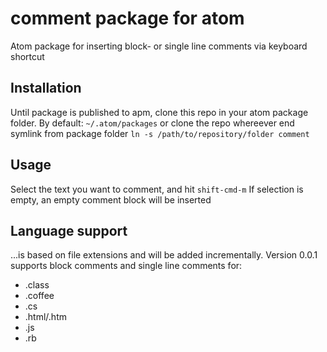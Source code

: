 # comment package for atom

Atom package for inserting block- or single line comments via keyboard shortcut

## Installation
Until package is published to apm, clone this repo in your atom package folder. By default: ```~/.atom/packages```
or clone the repo whereever end symlink from package folder
```ln -s /path/to/repository/folder comment```

## Usage
Select the text you want to comment, and hit ```shift-cmd-m```
If selection is empty, an empty comment block will be inserted

## Language support
...is based on file extensions and will be added incrementally.
Version 0.0.1 supports block comments and single line comments for:
* .class
* .coffee
* .cs
* .html/.htm
* .js
* .rb
